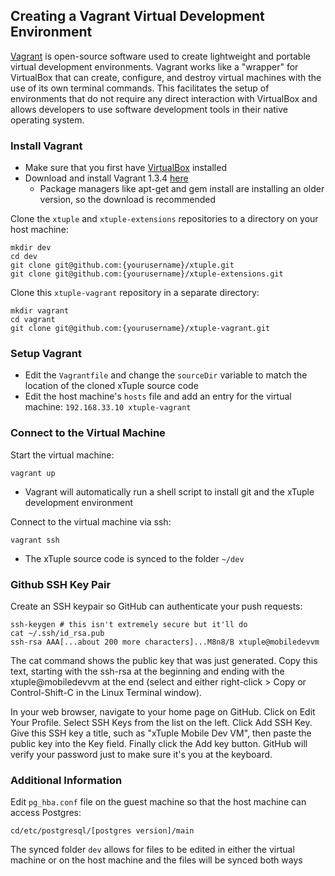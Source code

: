 ## Creating a Vagrant Virtual Development Environment ##

[Vagrant](http://docs.vagrantup.com/v2/why-vagrant/index.html) is open-source software used to create lightweight and portable virtual development environments. Vagrant works like a "wrapper" for VirtualBox that can create, configure, and destroy virtual machines with the use of its own terminal commands. This facilitates the setup of environments that do not require any direct interaction with VirtualBox and allows developers to use software development tools in their native operating system.

###  Install Vagrant ###

- Make sure that you first have [VirtualBox](https://www.virtualbox.org/wiki/Downloads) installed
- Download and install Vagrant 1.3.4 [here](http://downloads.vagrantup.com/tags/v1.3.4)
  - Package managers like apt-get and gem install are installing an older version, so the download is recommended

Clone the `xtuple` and `xtuple-extensions` repositories to a directory on your host machine:

    mkdir dev
    cd dev
    git clone git@github.com:{yourusername}/xtuple.git
    git clone git@github.com:{yourusername}/xtuple-extensions.git
    
Clone this `xtuple-vagrant` repository in a separate directory:

    mkdir vagrant
    cd vagrant
    git clone git@github.com:{yourusername}/xtuple-vagrant.git
    
### Setup Vagrant ###

- Edit the `Vagrantfile` and change the `sourceDir` variable to match the location of the cloned xTuple source code
- Edit the host machine's `hosts` file and add an entry for the virtual machine: `192.168.33.10 xtuple-vagrant`

### Connect to the Virtual Machine ###

Start the virtual machine:
    
    vagrant up
- Vagrant will automatically run a shell script to install git and the xTuple development environment 

Connect to the virtual machine via ssh:
    
    vagrant ssh
- The xTuple source code is synced to the folder `~/dev`

### Github SSH Key Pair ###
Create an SSH keypair so GitHub can authenticate your push requests:

    ssh-keygen # this isn't extremely secure but it'll do
    cat ~/.ssh/id_rsa.pub
    ssh-rsa AAA[...about 200 more characters]...M8n8/B xtuple@mobiledevvm

The cat command shows the public key that was just generated. Copy this text, starting with the ssh-rsa at the beginning and ending with the xtuple@mobiledevvm at the end (select and either right-click > Copy or Control-Shift-C in the Linux Terminal window).

In your web browser, navigate to your home page on GitHub. Click on Edit Your Profile. Select SSH Keys from the list on the left. Click Add SSH Key. Give this SSH key a title, such as "xTuple Mobile Dev VM", then paste the public key into the Key field. Finally click the Add key button. GitHub will verify your password just to make sure it's you at the keyboard.

### Additional Information ###

Edit `pg_hba.conf` file on the guest machine so that the host machine can access Postgres: 

    cd/etc/postgresql/[postgres version]/main

The synced folder ```dev``` allows for files to be edited in either the virtual machine or on the host machine and the files will be synced both ways
